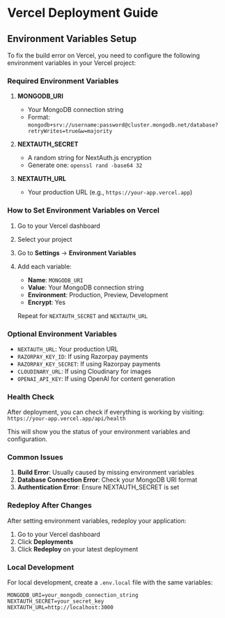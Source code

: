 # Vercel Deployment Guide

## Environment Variables Setup

To fix the build error on Vercel, you need to configure the following environment variables in your Vercel project:

### Required Environment Variables

1. **MONGODB_URI**
   - Your MongoDB connection string
   - Format: `mongodb+srv://username:password@cluster.mongodb.net/database?retryWrites=true&w=majority`

2. **NEXTAUTH_SECRET**
   - A random string for NextAuth.js encryption
   - Generate one: `openssl rand -base64 32`

3. **NEXTAUTH_URL**
   - Your production URL (e.g., `https://your-app.vercel.app`)

### How to Set Environment Variables on Vercel

1. Go to your Vercel dashboard
2. Select your project
3. Go to **Settings** → **Environment Variables**
4. Add each variable:
   - **Name**: `MONGODB_URI`
   - **Value**: Your MongoDB connection string
   - **Environment**: Production, Preview, Development
   - **Encrypt**: Yes

   Repeat for `NEXTAUTH_SECRET` and `NEXTAUTH_URL`

### Optional Environment Variables

- `NEXTAUTH_URL`: Your production URL
- `RAZORPAY_KEY_ID`: If using Razorpay payments
- `RAZORPAY_KEY_SECRET`: If using Razorpay payments
- `CLOUDINARY_URL`: If using Cloudinary for images
- `OPENAI_API_KEY`: If using OpenAI for content generation

### Health Check

After deployment, you can check if everything is working by visiting:
`https://your-app.vercel.app/api/health`

This will show you the status of your environment variables and configuration.

### Common Issues

1. **Build Error**: Usually caused by missing environment variables
2. **Database Connection Error**: Check your MongoDB URI format
3. **Authentication Error**: Ensure NEXTAUTH_SECRET is set

### Redeploy After Changes

After setting environment variables, redeploy your application:
1. Go to your Vercel dashboard
2. Click **Deployments**
3. Click **Redeploy** on your latest deployment

### Local Development

For local development, create a `.env.local` file with the same variables:

```env
MONGODB_URI=your_mongodb_connection_string
NEXTAUTH_SECRET=your_secret_key
NEXTAUTH_URL=http://localhost:3000
```
